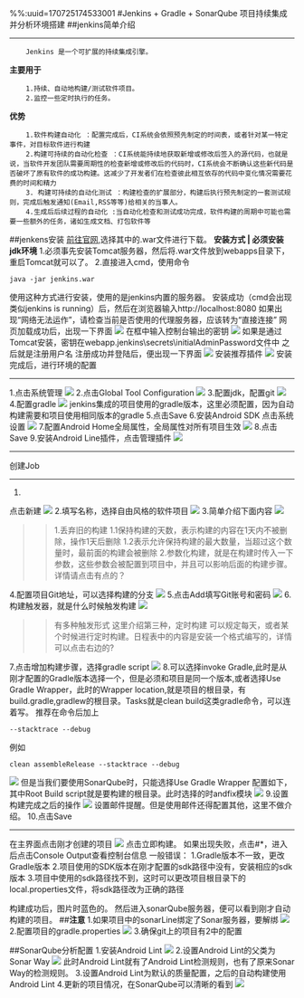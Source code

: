 %%:uuid=170725174533001
#Jenkins + Gradle + SonarQube 项目持续集成并分析环境搭建
##jenkins简单介绍
***
        Jenkins 是一个可扩展的持续集成引擎。
**主要用于**

        1.持续、自动地构建/测试软件项目。
        2.监控一些定时执行的任务。
**优势**

        1.软件构建自动化 ：配置完成后，CI系统会依照预先制定的时间表，或者针对某一特定事件，对目标软件进行构建
        2.构建可持续的自动化检查 ：CI系统能持续地获取新增或修改后签入的源代码，也就是说，当软件开发团队需要周期性的检查新增或修改后的代码时，CI系统会不断确认这些新代码是否破坏了原有软件的成功构建。这减少了开发者们在检查彼此相互依存的代码中变化情况需要花费的时间和精力
        3. 构建可持续的自动化测试 ：构建检查的扩展部分，构建后执行预先制定的一套测试规则，完成后触发通知(Email,RSS等等)给相关的当事人。
        4.生成后后续过程的自动化 :当自动化检查和测试成功完成，软件构建的周期中可能也需要一些额外的任务，诸如生成文档、打包软件等

##jenkens安装
[前往官网](https://jenkins.io/download/),选择其中的.war文件进行下载。
**安装方式 | 必须安装jdk环境**
1.必须事先安装Tomcat服务器，然后将.war文件放到webapps目录下，重启Tomcat就可以了。
2.直接进入cmd，使用命令
```
java -jar jenkins.war
```
使用这种方式进行安装，使用的是jenkins内置的服务器。
安装成功（cmd会出现类似jenkins is running）后，然后在浏览器输入http://localhost:8080
如果出现“网络无法运作”，请检查当前是否使用的代理服务器，应该转为“直接连接”
网页加载成功后，出现一下界面
![](C:\Users\peiyu_wang\Desktop\2.png)
在框中输入控制台输出的密钥
![](C:\Users\peiyu_wang\Desktop\3.png)
如果是通过Tomcat安装，密钥在webapp.jenkins\secrets\initialAdminPassword文件中
之后就是注册用户名
注册成功并登陆后，便出现一下界面
![](C:\Users\peiyu_wang\Desktop\4.png)
安装推荐插件
![](C:\Users\peiyu_wang\Desktop\5.png)
安装完成后，进行环境的配置
***
1.点击系统管理
![](C:\Users\peiyu_wang\Desktop\6.png)
2.点击Global Tool Configuration
![](C:\Users\peiyu_wang\Desktop\7.png)
3.配置jdk，配置git
![](C:\Users\peiyu_wang\Desktop\8.png)
4.配置gradle
![](C:\Users\peiyu_wang\Desktop\9.png)
jenkins集成的项目使用的gradle版本，这里必须配置，因为自动构建需要和项目使用相同版本的gradle
5.点击Save
6.安装Android SDK
点击系统设置
![](C:\Users\peiyu_wang\Desktop\10.png)
7.配置Android Home全局属性，全局属性对所有项目生效
![](C:\Users\peiyu_wang\Desktop\11.png)
8.点击Save
9.安装Android Line插件，点击管理插件
![](C:\Users\peiyu_wang\Desktop\7.png)
***
创建Job
***
1.
点击新建
![](C:\Users\peiyu_wang\Desktop\6.png)
2.填写名称，选择自由风格的软件项目
![](C:\Users\peiyu_wang\Desktop\12.png)
3.简单介绍下面内容
![](C:\Users\peiyu_wang\Desktop\13.png)
>>1.丢弃旧的构建
    1.1保持构建的天数，表示构建的内容在1天内不被删除，操作1天后删除
    1.2表示允许保持构建的最大数量，当超过这个数量时，最前面的构建会被删除
2.参数化构建，就是在构建时传入一下参数，这些参数会被配置到项目中，并且可以影响后面的构建步骤。详情请点击有点的？

4.配置项目Git地址，可以选择构建的分支
![](C:\Users\peiyu_wang\Desktop\14.png)
5.点击Add填写Git账号和密码
![](C:\Users\peiyu_wang\Desktop\15.png)
6.构建触发器，就是什么时候触发构建
![](C:\Users\peiyu_wang\Desktop\16.png)
>>有多种触发形式
这里介绍第三种，定时构建
可以规定每天，或者某个时候进行定时构建。日程表中的内容是安装一个格式编写的，详情可以点击右边的?

7.点击增加构建步骤，选择gradle script
![](C:\Users\peiyu_wang\Desktop\17.png)
8.可以选择invoke Gradle,此时是从刚才配置的Gradle版本选择一个，但是必须和项目是同一个版本,或者选择Use Gradle Wrapper，此时的Wrapper location,就是项目的根目录，有build.gradle,gradlew的根目录。Tasks就是clean build这类gradle命令，可以连着写。
推荐在命令后加上
```
--stacktrace --debug
```

例如
```
clean assembleRelease --stacktrace --debug
```
![](C:\Users\peiyu_wang\Desktop\18.png)
但是当我们要使用SonarQube时，只能选择Use Gradle Wrapper
配置如下，其中Root Build script就是要构建的根目录。此时选择的时andfix模块
![](C:\Users\peiyu_wang\Desktop\19.png)
9.设置构建完成之后的操作
![](C:\Users\peiyu_wang\Desktop\20.png)
设置邮件提醒。但是使用邮件还得配置其他，这里不做介绍。
10.点击Save
***
在主界面点击刚才创建的项目
![](C:\Users\peiyu_wang\Desktop\22.png)
点击立即构建。
如果出现失败，点击#*，进入后点击Console Output查看控制台信息
一般错误：
1.Gradle版本不一致，更改Gradle版本
2.项目使用的SDK版本在刚才配置的sdk路径中没有，安装相应的sdk版本
3.项目中使用的sdk路径找不到，这时可以更改项目根目录下的local.properties文件，将sdk路径改为正确的路径

构建成功后，图片时蓝色的。
然后进入sonarQube服务器，便可以看到刚才自动构建的项目。
##**注意**
1.如果项目中的sonarLine绑定了Sonar服务器，要解绑
![](C:\Users\peiyu_wang\Desktop\26.png)
2.配置项目的gradle.properties
![](C:\Users\peiyu_wang\Desktop\25.png)
3.确保git上的项目有2中的配置

##SonarQube分析配置
1.安装Android Lint
![](C:\Users\peiyu_wang\Desktop\27.png)
2.设置Android Lint的父类为Sonar Way
![](C:\Users\peiyu_wang\Desktop\28.png)
此时Android Lint就有了Android Lint检测规则，也有了原来Sonar Way的检测规则。
3.设置Android Lint为默认的质量配置，之后的自动构建使用Android Lint
4.更新的项目情况，在SonarQube可以清晰的看到
![](C:\Users\peiyu_wang\Desktop\30.png)
